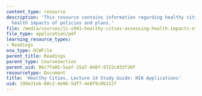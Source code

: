 ```yaml
---
content_type: resource
description: 'This resource contains information regarding healthy cities: Assessing
  health impacts of policies and plans.'
file: /media/courses/11-s941-healthy-cities-assessing-health-impacts-of-policies-and-plans-spring-2016/199e31eb68c24e965df74e8f9c0b2127_MIT11_S941S16_Class14Guide.pdf
file_type: application/pdf
learning_resource_types:
- Readings
ocw_type: OCWFile
parent_title: Readings
parent_type: CourseSection
parent_uid: 86c7fa85-5aaf-15a7-848f-8722c033f20f
resourcetype: Document
title: 'Healthy Cities, Lecture 14 Study Guide: HIA Applications'
uid: 199e31eb-68c2-4e96-5df7-4e8f9c0b2127
---
```

